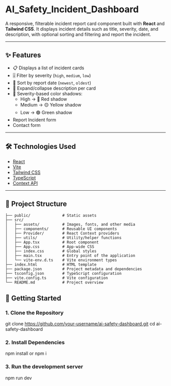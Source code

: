 # AI_Safety_Incident_Dashboard

A responsive, filterable incident report card component built with **React** and **Tailwind CSS**. It displays incident details such as title, severity, date, and description, with optional sorting and filtering and report the incident.

---

## ✨ Features

- 📋 Displays a list of incident cards
- 🎚️ Filter by severity (`high`, `medium`, `low`)
- 📅 Sort by report date (`newest`, `oldest`)
- 🔎 Expand/collapse description per card
- 🌈 Severity-based color shadows:
  - High → 🔴 Red shadow
  - Medium → 🟡 Yellow shadow
  - Low → 🟢 Green shadow
- Report Incident form
- Contact form
---

## 🛠 Technologies Used

- [React](https://reactjs.org/)
- [Vite](https://vitejs.dev/)
- [Tailwind CSS](https://tailwindcss.com/)
- [TypeScript](https://www.typescriptlang.org/)
- [Context API](https://reactjs.org/docs/context.html)

---

## 📁 Project Structure

```
├── public/              # Static assets
├── src/                 
│   ├── assets/          # Images, fonts, and other media
│   ├── components/      # Reusable UI components
│   ├── Provider/        # React Context providers
│   ├── utils/           # Utility/helper functions
│   ├── App.tsx          # Root component
│   ├── App.css          # App-wide CSS
│   ├── index.css        # Global styles
│   ├── main.tsx         # Entry point of the application
│   └── vite-env.d.ts    # Vite environment types
├── index.html           # HTML template
├── package.json         # Project metadata and dependencies
├── tsconfig.json        # TypeScript configuration
├── vite.config.ts       # Vite configuration
└── README.md            # Project overview
```



## 🚀 Getting Started

### 1. Clone the Repository

git clone https://github.com/your-username/ai-safety-dashboard.git
cd ai-safety-dashboard


### 2. Install Dependencies

npm install or npm i


### 3. Run the development server

npm run dev

